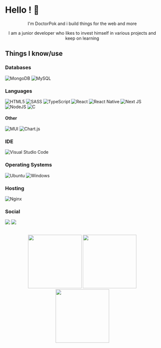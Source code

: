 # Hello ! 👋
<div align=center>
I'm DoctorPok and i build things for the web and more

I am a junior developer who likes to invest himself in various projects and keep on learning
</div>

## Things I know/use
<!-- https://github.com/Ileriayo/markdown-badges -->

### Databases
![MongoDB](https://img.shields.io/badge/MongoDB-%234ea94b.svg?style=for-the-badge&logo=mongodb&logoColor=white) ![MySQL](https://img.shields.io/badge/mysql-%2300f.svg?style=for-the-badge&logo=mysql&logoColor=white)

### Languages
![HTML5](https://img.shields.io/badge/html5-%23E34F26.svg?style=for-the-badge&logo=html5&logoColor=white) ![SASS](https://img.shields.io/badge/SASS-hotpink.svg?style=for-the-badge&logo=SASS&logoColor=white) ![TypeScript](https://img.shields.io/badge/typescript-%23007ACC.svg?style=for-the-badge&logo=typescript&logoColor=white) ![React](https://img.shields.io/badge/react-%2320232a.svg?style=for-the-badge&logo=react&logoColor=%2361DAFB) ![React Native](https://img.shields.io/badge/react_native-%2320232a.svg?style=for-the-badge&logo=react&logoColor=%2361DAFB) ![Next JS](https://img.shields.io/badge/Next-black?style=for-the-badge&logo=next.js&logoColor=white) ![NodeJS](https://img.shields.io/badge/node.js-6DA55F?style=for-the-badge&logo=node.js&logoColor=white) ![C](https://img.shields.io/badge/c-%2300599C.svg?style=for-the-badge&logo=c&logoColor=white)

#### Other
![MUI](https://img.shields.io/badge/MUI-%230081CB.svg?style=for-the-badge&logo=mui&logoColor=white) ![Chart.js](https://img.shields.io/badge/chart.js-F5788D.svg?style=for-the-badge&logo=chart.js&logoColor=white)

### IDE
![Visual Studio Code](https://img.shields.io/badge/Visual%20Studio%20Code-0078d7.svg?style=for-the-badge&logo=visual-studio-code&logoColor=white)

### Operating Systems

![Ubuntu](https://img.shields.io/badge/Ubuntu-E95420?style=for-the-badge&logo=ubuntu&logoColor=white) ![Windows](https://img.shields.io/badge/Windows-0078D6?style=for-the-badge&logo=windows&logoColor=white)

### Hosting
![Nginx](https://img.shields.io/badge/nginx-%23009639.svg?style=for-the-badge&logo=nginx&logoColor=white)

### Social
<a href="https://discord.com/users/492386299190444034" target="_blank"><img src="https://img.shields.io/badge/Discord-%235865F2.svg?style=for-the-badge&logo=discord&logoColor=white" /></a>
<a href="mailto:pokdoctor@gmail.com"><img src="https://img.shields.io/badge/Gmail-D14836?style=for-the-badge&logo=gmail&logoColor=white" /></a>

 <br />
 <div align="center">
    <img height="175em" src="https://github-readme-stats.vercel.app/api?username=DoctorPok42&show_icons=true&theme=react&hide_border=true&count_private=true" />
    <img height="175em" src="https://github-readme-stats.vercel.app/api/top-langs/?username=DoctorPok42&theme=react&layout=compact&hide_border=true" />
    <img height="175em" src="https://github-readme-streak-stats.herokuapp.com?user=DoctorPok42&theme=react&fire=57F287&hide_border=true" />
 </ div>
